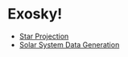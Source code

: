 # Exosky!

- [Star Projection](https://github.com/AnonymousAAArdvark/exposky-projection)
- [Solar System Data Generation](https://github.com/oscjac/clawmazing-exposky-server)
